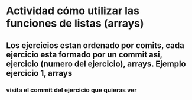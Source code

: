 # Actividad cómo utilizar las funciones de listas (arrays)

## Los ejercicios estan ordenado por comits, cada ejercicio esta formado por un commit asi, ejercicio (numero del ejercicio), arrays. Ejemplo ejercicio 1, arrays
### visita el commit del ejercicio que quieras ver